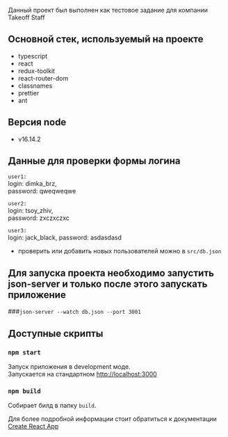 Данный проект был выполнен как тестовое задание для компании Takeoff Staff

## Основной стек, используемый на проекте

- typescript
- react
- redux-toolkit
- react-router-dom
- classnames
- prettier
- ant

## Версия node

- v16.14.2

## Данные для проверки формы логина

`user1:`\
login: dimka_brz,\
password: qweqweqwe

`user2:`\
login: tsoy_zhiv,\
password: zxczxczxc

`user3:`\
login: jack_black,
password: asdasdasd

- проверить или добавить новых пользователей можно в `src/db.json`

## Для запуска проекта необходимо запустить json-server и только после этого запускать приложение

###`json-server --watch db.json --port 3001`

## Доступные скрипты

### `npm start`

Запуск приложения в development моде.\
Запускается на стандартном [http://localhost:3000](http://localhost:3000)

### `npm build`

Собирает билд в папку `build`.

Для более подробной информации стоит обратиться к документации [Create React App](https://create-react-app.dev)
